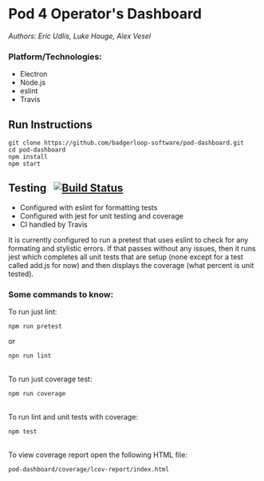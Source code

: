 # Pod 4 Operator's Dashboard
*Authors: Eric Udlis, Luke Houge, Alex Vesel*

### Platform/Technologies:
- Electron
- Node.js
- eslint
- Travis

## Run Instructions
``` 
git clone https://github.com/badgerloop-software/pod-dashboard.git
cd pod-dashboard
npm install
npm start
```


## Testing &nbsp; [![Build Status](https://travis-ci.com/badgerloop-software/pod-dashboard.svg?branch=travis-ci)](https://travis-ci.com/badgerloop-software/pod-dashboard)
- Configured with eslint for formatting tests
- Configured with jest for unit testing and coverage
- CI handled by Travis

It is currently configured to run a pretest that uses eslint to check for any formating and stylistic errors. If that passes without any issues, then it runs jest which completes all unit tests that are setup (none except for a test called add.js for now) and then displays the coverage (what percent is unit tested). 

### Some commands to know:
To run just lint: 
```
npm run pretest
```
or 
```
npn run lint
```
\
To run just coverage test:
```  
npm run coverage
```
\
To run lint and unit tests with coverage: 
```
npm test
```
\
To view coverage report  open the following HTML file:
```
pod-dashboard/coverage/lcov-report/index.html
```